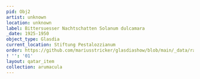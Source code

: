 ```yaml
---
pid: Obj2
artist: unknown
location: unknown
label: Bittersuesser Nachtschatten Solanum dulcamara
_date: 1925-1950
object_type: Glasdia
current_location: Stiftung Pestalozzianum
order: https://github.com/mariusstricker/glasdiashow/blob/main/_data/raw_images/glasdia/obj2.jpg
! '': '01'
layout: qatar_item
collection: arumacula
---
```


